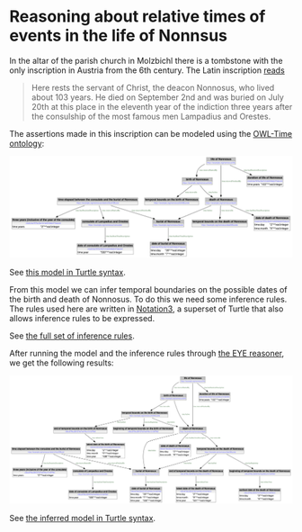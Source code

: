 # Reasoning about relative times of events in the life of Nonnsus

In the altar of the parish church in Molzbichl there is a tombstone with the only inscription in Austria from the 6th century. The Latin inscription [reads](https://de.wikipedia.org/wiki/Nonnosus)

> Here rests the servant of Christ, the deacon Nonnosus, who lived about 103 years. He died on September 2nd and was buried on July 20th at this place in the eleventh year of the indiction three years after the consulship of the most famous men Lampadius and Orestes.

The assertions made in this inscription can be modeled using the [OWL-Time ontology](https://www.w3.org/TR/owl-time/):

![OWL-Time model of assertions made in the inscription on the tombstone of Nonnosus](nonnosus.png)

See [this model in Turtle syntax](nonnosus.ttl).

From this model we can infer temporal boundaries on the possible dates of the birth and death of Nonnosus. To do this we need some inference rules. The rules used here are written in [Notation3](https://n3.restdesc.org/n3/), a superset of Turtle that also allows inference rules to be expressed.

See [the full set of inference rules](rules.n3).

After running the model and the inference rules through [the EYE reasoner](https://josd.github.io/eye/), we get the following results:

![Inferred temporal boundaries on the possible dates of the birth and death of Nonnosus](inferred.png)

See [the inferred model in Turtle syntax](inferred.ttl).

